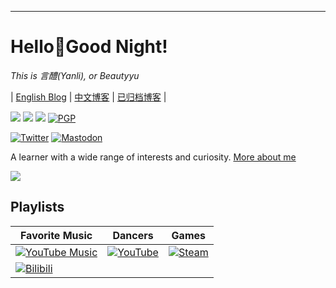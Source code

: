 ---

# Hello👋Good Night!

*This is 言醴(Yanli), or Beautyyu*

| [English Blog](https://blog.beautyyu.one) | [中文博客](https://blog-zh.beautyyu.one) | [已归档博客](https://blogarchived.beautyyu.one) |

[![](https://camo.githubusercontent.com/db38fa14b55bc8700f7e7e120a163ddb567db899cdb9b31aa8cd69f4b53855e1/68747470733a2f2f696d672e736869656c64732e696f2f62616467652f2d456d61696c2d6332333932613f6c6f676f3d476d61696c266c6f676f436f6c6f723d7768697465267374796c653d666c61742d737175617265)](mailto://beautyyuyanli@gmail.com)
[![](https://camo.githubusercontent.com/7e7d591bcb23223e983774b28272fb9436d8229eac2f58f15c4e75384849c48c/68747470733a2f2f696d672e736869656c64732e696f2f62616467652f2d4769744875622d626c61636b3f6c6f676f3d476974487562267374796c653d666c61742d737175617265)](https://github.com/beautyyuyanli)
[![](https://camo.githubusercontent.com/9e318c12efb77a183c3f10ea470bdb849a1ef967d8266a04e4d6eb47fa0d2fde/68747470733a2f2f696d672e736869656c64732e696f2f62616467652f2d54656c656772616d2d3263613565303f6c6162656c436f6c6f723d666166616661266c6f676f3d54656c656772616d266c6f676f57696474683d3133267374796c653d666c61742d737175617265)](https://t.me/beautyyu)
[![PGP](https://img.shields.io/badge/PGP-BA74CA3EDB79D85638A70023213F6554851F15DF-purple)](https://keys.openpgp.org/search?q=BA74CA3EDB79D85638A70023213F6554851F15DF)

[![Twitter](https://img.shields.io/badge/Twitter-%231DA1F2.svg?style=for-the-badge&logo=Twitter&logoColor=white)](https://twitter.com/beautyyuyanli)
[![Mastodon](https://img.shields.io/badge/-MASTODON-%232B90D9?style=for-the-badge&logo=mastodon&logoColor=white)](https://mastodon.online/@beautyyuyanli)


A learner with a wide range of interests and curiosity. [More about me](https://blog.beautyyu.one/profile)

![](https://github-readme-stats.vercel.app/api?username=beautyyuyanli&show_icons=true&theme=dark)

## Playlists

|Favorite Music|Dancers|Games|
|-----|-----|-----|
|[![YouTube Music](https://img.shields.io/badge/YouTube_Music-FF0000?style=for-the-badge&logo=youtube-music&logoColor=white)](https://music.youtube.com/playlist?list=PLXQAecVlk3h8GyTHVeNAuWB_b2TEoLlPV)|[![YouTube](https://img.shields.io/badge/YouTube-%23FF0000.svg?style=for-the-badge&logo=YouTube&logoColor=white)](https://youtube.com/playlist?list=PLXQAecVlk3h_imMrwArKh_-4OexMDsHkb)|[![Steam](https://img.shields.io/badge/steam-%23000000.svg?style=for-the-badge&logo=steam&logoColor=white)](https://steamcommunity.com/id/beautyyu/)|
|[![Bilibili](https://img.shields.io/static/v1?style=for-the-badge&message=List&color=00A1D6&logo=Bilibili&logoColor=FFFFFF&label=Bilibili)](http://www.bilibili.com/list/ml53706285)||

